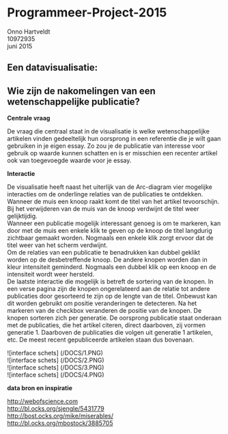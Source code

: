 Programmeer-Project-2015
=======

Onno Hartveldt  
10972935  
juni 2015  


Een datavisualisatie:  
-------
Wie zijn de nakomelingen van een wetenschappelijke publicatie?
-------

**Centrale vraag**

De vraag die centraal staat in de visualisatie is welke wetenschappelijke artikelen vinden gedeeltelijk hun oorsprong in een referentie die je wilt gaan gebruiken in je eigen essay. Zo zou je de publicatie van interesse voor gebruik op waarde kunnen schatten en is er misschien een recenter artikel ook van toegevoegde waarde voor je essay. 


**Interactie**

De visualisatie heeft naast het uiterlijk van de Arc-diagram vier mogelijke interacties om de onderlinge relaties van de publicaties te ontdekken. Wanneer de muis een knoop raakt komt de titel van het artikel tevoorschijn. Bij het verwijderen van de muis van de knoop verdwijnt de titel weer gelijktijdig.  
Wanneer een publicatie mogelijk interessant genoeg is om te markeren, kan door met de muis een enkele klik te geven op de knoop de titel langdurig zichtbaar gemaakt worden. Nogmaals een enkele klik zorgt ervoor dat de titel weer van het scherm verdwijnt.  
Om de relaties van een publicatie te benadrukken kan dubbel geklikt worden op de desbetreffende knoop. De andere knopen worden dan in kleur intensiteit geminderd. Nogmaals een dubbel klik op een knoop en de intensiteit wordt weer hersteld.   
De laatste interactie die mogelijk is betreft de sortering van de knopen. In een verse pagina zijn de knopen ongerelateerd aan de relatie tot andere publicaties door gesorteerd te zijn op de lengte van de titel. Onbewust kan dit worden gebruikt om positie veranderingen te detecteren. Na het markeren van de checkbox veranderen de positie van de knopen. De knopen sorteren zich per generatie. De oorsprong publicatie staat onderaan met de publicaties, die het artikel citeren, direct daarboven, zij vormen generatie 1. Daarboven de publicaties die volgen uit generatie 1 artikelen, etc. De meest recent gepubliceerde artikelen staan dus bovenaan.

![interface schets] (/DOCS/1.PNG)  
![interface schets] (/DOCS/2.PNG)  
![interface schets] (/DOCS/3.PNG)  
![interface schets] (/DOCS/4.PNG)  

**data bron en inspiratie**

http://webofscience.com  
http://bl.ocks.org/sjengle/5431779  
http://bost.ocks.org/mike/miserables/  
http://bl.ocks.org/mbostock/3885705

    


